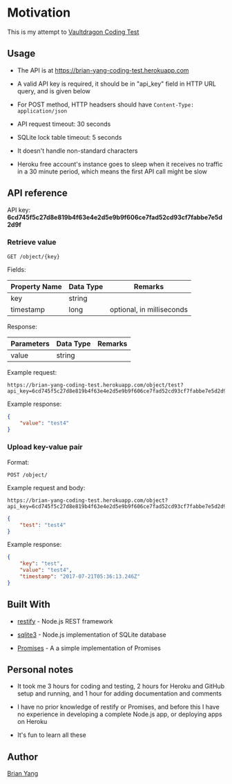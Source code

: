 # Motivation

This is my attempt to [Vaultdragon Coding Test](https://gist.github.com/jerelim/3e883999e8d8ef5af2428b364858afc3)

## Usage

- The API is at https://brian-yang-coding-test.herokuapp.com

- A valid API key is required, it should be in "api_key" field in HTTP URL query, and is given below

- For POST method, HTTP headsers should have ```Content-Type: application/json```

- API request timeout: 30 seconds

- SQLite lock table timeout: 5 seconds

- It doesn't handle non-standard characters

- Heroku free account's instance goes to sleep when it receives no traffic in a 30 minute period, which means the first API call might be slow

## API reference

API key: **6cd745f5c27d8e819b4f63e4e2d5e9b9f606ce7fad52cd93cf7fabbe7e5d2d9f**

### Retrieve value

```http
GET /object/{key}
```

Fields:

| Property Name             | Data Type | Remarks                       |
|------------------------|-----------|-------------------------------|
| key             | string    | |
| timestamp           | long    | optional, in milliseconds  |

Response:

| Parameters             | Data Type | Remarks                       |
|------------------------|-----------|-------------------------------|
| value             | string    | |

Example request:

```http
https://brian-yang-coding-test.herokuapp.com/object/test?api_key=6cd745f5c27d8e819b4f63e4e2d5e9b9f606ce7fad52cd93cf7fabbe7e5d2d9f&timestamp=1500615492033
```

Example response:

```json
{
    "value": "test4"
}
```

### Upload key-value pair

Format:

```http
POST /object/
```

Example request and body:

```http
https://brian-yang-coding-test.herokuapp.com/object?api_key=6cd745f5c27d8e819b4f63e4e2d5e9b9f606ce7fad52cd93cf7fabbe7e5d2d9f
```

```json
{
    "test": "test4"
}
```

Example response:

```json
{
    "key": "test",
    "value": "test4",
    "timestamp": "2017-07-21T05:36:13.246Z"
}
```

## Built With

- [restify](http://restify.com/) - Node.js REST framework

- [sqlite3](https://github.com/mapbox/node-sqlite3) - Node.js implementation of SQLite database

- [Promises](https://www.promisejs.org/) - A a simple implementation of Promises

## Personal notes

- It took me 3 hours for coding and testing, 2 hours for Heroku and GitHub setup and running, and 1 hour for adding documentation and comments

- I have no prior knowledge of restify or Promises, and before this I have no experience in developing a complete Node.js app, or deploying apps on Heroku

- It's fun to learn all these

## Author

[Brian Yang](http://by-it.com)